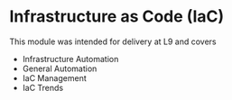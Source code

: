 # Infrastructure as Code (IaC)

This module was intended for delivery at L9 and covers

* Infrastructure Automation
* General Automation
* IaC Management
* IaC Trends

